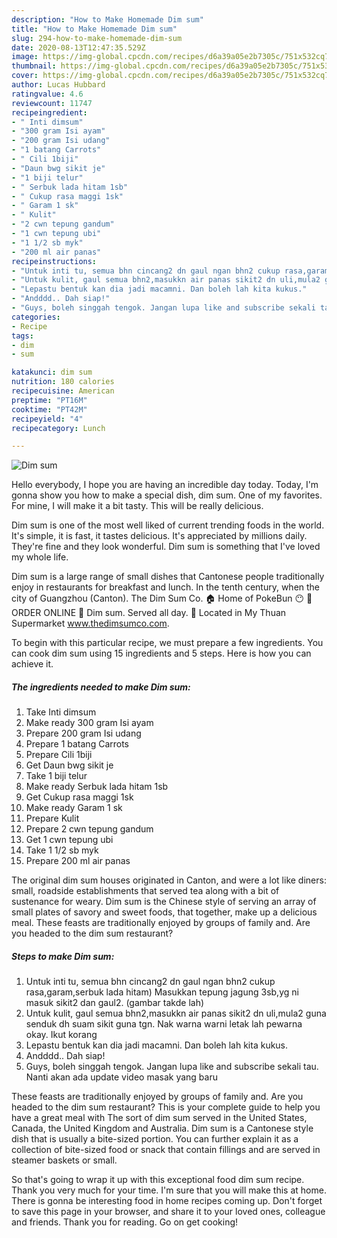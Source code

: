 ```yaml
---
description: "How to Make Homemade Dim sum"
title: "How to Make Homemade Dim sum"
slug: 294-how-to-make-homemade-dim-sum
date: 2020-08-13T12:47:35.529Z
image: https://img-global.cpcdn.com/recipes/d6a39a05e2b7305c/751x532cq70/dim-sum-resipi-foto-utama.jpg
thumbnail: https://img-global.cpcdn.com/recipes/d6a39a05e2b7305c/751x532cq70/dim-sum-resipi-foto-utama.jpg
cover: https://img-global.cpcdn.com/recipes/d6a39a05e2b7305c/751x532cq70/dim-sum-resipi-foto-utama.jpg
author: Lucas Hubbard
ratingvalue: 4.6
reviewcount: 11747
recipeingredient:
- " Inti dimsum"
- "300 gram Isi ayam"
- "200 gram Isi udang"
- "1 batang Carrots"
- " Cili 1biji"
- "Daun bwg sikit je"
- "1 biji telur"
- " Serbuk lada hitam 1sb"
- " Cukup rasa maggi 1sk"
- " Garam 1 sk"
- " Kulit"
- "2 cwn tepung gandum"
- "1 cwn tepung ubi"
- "1 1/2 sb myk"
- "200 ml air panas"
recipeinstructions:
- "Untuk inti tu, semua bhn cincang2 dn gaul ngan bhn2 cukup rasa,garam,serbuk lada hitam) Masukkan tepung jagung 3sb,yg ni masuk sikit2 dan gaul2. (gambar takde lah)"
- "Untuk kulit, gaul semua bhn2,masukkn air panas sikit2 dn uli,mula2 guna senduk dh suam sikit guna tgn. Nak warna warni letak lah pewarna okay. Ikut korang"
- "Lepastu bentuk kan dia jadi macamni. Dan boleh lah kita kukus."
- "Andddd.. Dah siap!"
- "Guys, boleh singgah tengok. Jangan lupa like and subscribe sekali tau. Nanti akan ada update video masak yang baru"
categories:
- Recipe
tags:
- dim
- sum

katakunci: dim sum 
nutrition: 180 calories
recipecuisine: American
preptime: "PT16M"
cooktime: "PT42M"
recipeyield: "4"
recipecategory: Lunch

---
```



![Dim sum](https://img-global.cpcdn.com/recipes/d6a39a05e2b7305c/751x532cq70/dim-sum-resipi-foto-utama.jpg)

Hello everybody, I hope you are having an incredible day today. Today, I'm gonna show you how to make a special dish, dim sum. One of my favorites. For mine, I will make it a bit tasty. This will be really delicious.

Dim sum is one of the most well liked of current trending foods in the world. It's simple, it is fast, it tastes delicious. It's appreciated by millions daily. They're fine and they look wonderful. Dim sum is something that I've loved my whole life.

Dim sum is a large range of small dishes that Cantonese people traditionally enjoy in restaurants for breakfast and lunch. In the tenth century, when the city of Guangzhou (Canton). The Dim Sum Co. 🏠 Home of PokeBun 😶 🥡 ORDER ONLINE 🥟 Dim sum. Served all day. 📍 Located in My Thuan Supermarket www.thedimsumco.com.


To begin with this particular recipe, we must prepare a few ingredients. You can cook dim sum using 15 ingredients and 5 steps. Here is how you can achieve it.

<!--inarticleads1-->

##### The ingredients needed to make Dim sum:

1. Take  Inti dimsum
1. Make ready 300 gram Isi ayam
1. Prepare 200 gram Isi udang
1. Prepare 1 batang Carrots
1. Prepare  Cili 1biji
1. Get Daun bwg sikit je
1. Take 1 biji telur
1. Make ready  Serbuk lada hitam 1sb
1. Get  Cukup rasa maggi 1sk
1. Make ready  Garam 1 sk
1. Prepare  Kulit
1. Prepare 2 cwn tepung gandum
1. Get 1 cwn tepung ubi
1. Take 1 1/2 sb myk
1. Prepare 200 ml air panas


The original dim sum houses originated in Canton, and were a lot like diners: small, roadside establishments that served tea along with a bit of sustenance for weary. Dim sum is the Chinese style of serving an array of small plates of savory and sweet foods, that together, make up a delicious meal. These feasts are traditionally enjoyed by groups of family and. Are you headed to the dim sum restaurant? 

<!--inarticleads2-->

##### Steps to make Dim sum:

1. Untuk inti tu, semua bhn cincang2 dn gaul ngan bhn2 cukup rasa,garam,serbuk lada hitam) Masukkan tepung jagung 3sb,yg ni masuk sikit2 dan gaul2. (gambar takde lah)
1. Untuk kulit, gaul semua bhn2,masukkn air panas sikit2 dn uli,mula2 guna senduk dh suam sikit guna tgn. Nak warna warni letak lah pewarna okay. Ikut korang
1. Lepastu bentuk kan dia jadi macamni. Dan boleh lah kita kukus.
1. Andddd.. Dah siap!
1. Guys, boleh singgah tengok. Jangan lupa like and subscribe sekali tau. Nanti akan ada update video masak yang baru


These feasts are traditionally enjoyed by groups of family and. Are you headed to the dim sum restaurant? This is your complete guide to help you have a great meal with The sort of dim sum served in the United States, Canada, the United Kingdom and Australia. Dim sum is a Cantonese style dish that is usually a bite-sized portion. You can further explain it as a collection of bite-sized food or snack that contain fillings and are served in steamer baskets or small. 

So that's going to wrap it up with this exceptional food dim sum recipe. Thank you very much for your time. I'm sure that you will make this at home. There is gonna be interesting food in home recipes coming up. Don't forget to save this page in your browser, and share it to your loved ones, colleague and friends. Thank you for reading. Go on get cooking!
